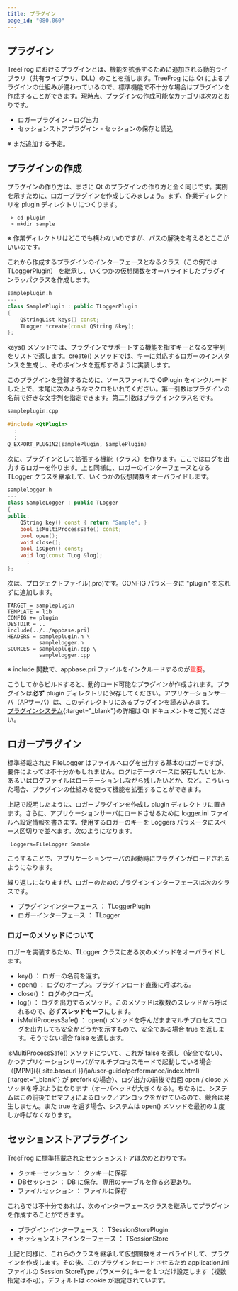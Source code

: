 ```yaml
---
title: プラグイン
page_id: "080.060"
---
```


## プラグイン

TreeFrog におけるプラグインとは、機能を拡張するために追加される動的ライブラリ（共有ライブラリ、DLL）のことを指します。TreeFrog には Qt によるプラグインの仕組みが備わっているので、標準機能で不十分な場合はプラグインを作成することができます。現時点、プラグインの作成可能なカテゴリは次のとおりです。

* ロガープラグイン    -  ログ出力
* セッションストアプラグイン   -  セッションの保存と読込

※ まだ追加する予定。

## プラグインの作成

プラグインの作り方は、まさに Qt のプラグインの作り方と全く同じです。実例を示すために、ロガープラグインを作成してみましょう。まず、作業ディレクトリを plugin ディレクトリにつくります。

```
 > cd plugin
 > mkdir sample
```

※ 作業ディレクトリはどこでも構わないのですが、パスの解決を考えるとここがいいのです。

これから作成するプラグインのインターフェースとなるクラス（この例では TLoggerPlugin） を継承し、いくつかの仮想関数をオーバライドしたプラグインラッパクラスを作成します。

```c++
sampleplugin.h
---
class SamplePlugin : public TLoggerPlugin
{
    QStringList keys() const;
    TLogger *create(const QString &key);
};
```

keys() メソッドでは、プラグインでサポートする機能を指すキーとなる文字列をリストで返します。create() メソッドでは、キーに対応するロガーのインスタンスを生成し、そのポインタを返却するように実装します。

このプラグインを登録するために、ソースファイルで QtPlugin をインクルードした上で、末尾に次のようなマクロをいれてください。第一引数はプラグインの名前で好きな文字列を指定できます。第二引数はプラグインクラス名です。

```c++
sampleplugin.cpp
---
#include <QtPlugin>
  :
  :
Q_EXPORT_PLUGIN2(samplePlugin, SamplePlugin)
```

次に、プラグインとして拡張する機能（クラス）を作ります。ここではログを出力するロガーを作ります。上と同様に、ロガーのインターフェースとなる TLogger クラスを継承して、いくつかの仮想関数をオーバライドします。

```c++
samplelogger.h
---
class SampleLogger : public TLogger
{
public:
    QString key() const { return "Sample"; }
    bool isMultiProcessSafe() const;
    bool open();
    void close();
    bool isOpen() const;
    void log(const TLog &log);
      :
};
```

次は、プロジェクトファイル(.pro)です。CONFIG パラメータに "plugin" を忘れずに追加します。

```
TARGET = sampleplugin
TEMPLATE = lib
CONFIG += plugin
DESTDIR = ..
include(../../appbase.pri)
HEADERS = sampleplugin.h \
          samplelogger.h
SOURCES = sampleplugin.cpp \
          samplelogger.cpp
```

※ include 関数で、appbase.pri ファイルをインクルードするのが<span style="color: red">重要</span>。

こうしてからビルドすると、動的ロード可能なプラグインが作成されます。プラグインは**必ず** plugin ディレクトリに保存してください。アプリケーションサーバ（APサーバ）は、このディレクトリにあるプラグインを読み込みます。<br>
[プラグインシステム](https://doc.qt.io/qt-6/plugins-howto.html){:target="_blank"}の詳細は Qt ドキュメントをご覧ください。

## ロガープラグイン

標準搭載された FileLogger はファイルへログを出力する基本のロガーですが、要件によっては不十分かもしれません。ログはデータベースに保存したいとか、あるいはログファイルはローテーションしながら残したいとか、など。こういった場合、プラグインの仕組みを使って機能を拡張することができます。

上記で説明したように、ロガープラグインを作成し plugin ディレクトリに置きます。さらに、アプリケーションサーバにロードさせるために logger.ini ファイルへ設定情報を書きます。使用するロガーのキーを Loggers パラメータにスペース区切りで並べます。次のようになります。

```
 Loggers=FileLogger Sample
```

こうすることで、アプリケーションサーバの起動時にプラグインがロードされるようになります。

繰り返しになりますが、ロガーのためのプラグインインターフェースは次のクラスです。

* プラグインインターフェース ： TLoggerPlugin
* ロガーインターフェース ： TLogger

### ロガーのメソッドについて

ロガーを実装するため、TLogger クラスにある次のメソッドをオーバライドします。

* key() ： ロガーの名前を返す。
* open() ： ログのオープン。プラグインロード直後に呼ばれる。
* close() ： ログのクローズ。
* log() ： ログを出力するメソッド。このメソッドは複数のスレッドから呼ばれるので、必ず**スレッドセーフ**にします。
* isMultiProcessSafe() ： open() メソッドを呼んだままマルチプロセスでログを出力しても安全かどうかを示すもので、安全である場合 true を返します。そうでない場合 false を返します。

isMultiProcessSafe()  メソッドについて、これが false を返し（安全でない）、かつアプリケーションサーバがマルチプロセスモードで起動している場合（[MPM]({{ site.baseurl }}/ja/user-guide/performance/index.html){:target="_blank"} が prefork の場合）、ログ出力の前後で毎回 open / close メソッドを呼ぶようになります（オーバヘッドが大きくなる）。ちなみに、システムはこの前後でセマフォによるロック／アンロックをかけているので、競合は発生しません。また true を返す場合、システムは open() メソッドを最初の１度しか呼ばなくなります。

## セッションストアプラグイン

TreeFrog に標準搭載されたセッションストアは次のとおりです。

* クッキーセッション ：  クッキーに保存
* DBセッション ：  DB に保存。専用のテーブルを作る必要あり。
* ファイルセッション ：  ファイルに保存

これらでは不十分であれば、次のインターフェースクラスを継承してプラグインを作成することができます。

* プラグインインターフェース ： TSessionStorePlugin
* セッションストアインターフェース ： TSessionStore

上記と同様に、これらのクラスを継承して仮想関数をオーバライドして、プラグインを作成します。その後、このプラグインをロードさせるため application.ini ファイルの Session.StoreType パラメータにキーを１つだけ設定します（複数指定は不可）。デフォルトは cookie が設定されています。